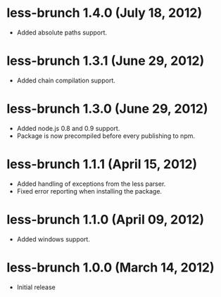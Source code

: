 # less-brunch 1.4.0 (July 18, 2012)
* Added absolute paths support.

# less-brunch 1.3.1 (June 29, 2012)
* Added chain compilation support.

# less-brunch 1.3.0 (June 29, 2012)
* Added node.js 0.8 and 0.9 support.
* Package is now precompiled before every publishing to npm.

# less-brunch 1.1.1 (April 15, 2012)
* Added handling of exceptions from the less parser.
* Fixed error reporting when installing the package.

# less-brunch 1.1.0 (April 09, 2012)
* Added windows support.

# less-brunch 1.0.0 (March 14, 2012)
* Initial release
